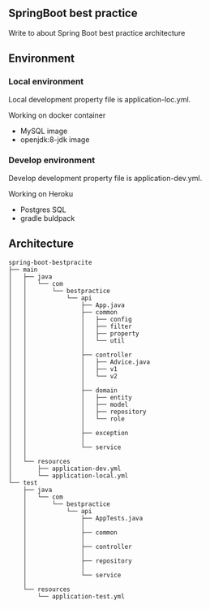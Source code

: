 ## SpringBoot best practice
Write to about Spring Boot best practice architecture

## Environment
### Local environment

Local development property file is application-loc.yml.

Working on docker container
  * MySQL image
  * openjdk:8-jdk image

### Develop environment
Develop development property file is application-dev.yml.

Working on Heroku
  * Postgres SQL
  * gradle buldpack

## Architecture
```
spring-boot-bestpracite
├── main
│   ├── java
│   │   └── com
│   │       └── bestpractice
│   │           └── api
│   │               ├── App.java
│   │               ├── common
│   │               │   ├── config
│   │               │   ├── filter
│   │               │   ├── property
│   │               │   └── util
│   │               │
│   │               ├── controller
│   │               │   ├── Advice.java
│   │               │   ├── v1
│   │               │   └── v2
│   │               │
│   │               ├── domain
│   │               │   ├── entity
│   │               │   ├── model
│   │               │   ├── repository
│   │               │   └── role
│   │               │
│   │               ├── exception
│   │               │
│   │               └── service
│   │
│   └── resources
│       ├── application-dev.yml
│       └── application-local.yml
└── test
    ├── java
    │   └── com
    │       └── bestpractice
    │           └── api
    │               ├── AppTests.java
    │               │
    │               ├── common
    │               │
    │               ├── controller
    │               │
    │               ├── repository
    │               │
    │               └── service
    │
    └── resources
        └── application-test.yml
```